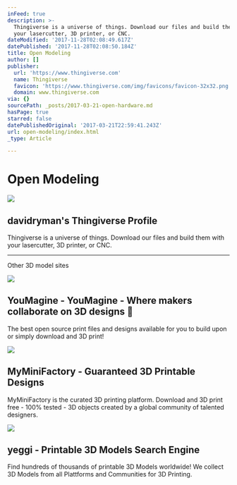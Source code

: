 ```yaml
---
inFeed: true
description: >-
  Thingiverse is a universe of things. Download our files and build them with
  your lasercutter, 3D printer, or CNC.
dateModified: '2017-11-28T02:08:49.617Z'
datePublished: '2017-11-28T02:08:50.184Z'
title: Open Modeling
author: []
publisher:
  url: 'https://www.thingiverse.com'
  name: Thingiverse
  favicon: 'https://www.thingiverse.com/img/favicons/favicon-32x32.png'
  domain: www.thingiverse.com
via: {}
sourcePath: _posts/2017-03-21-open-hardware.md
hasPage: true
starred: false
datePublishedOriginal: '2017-03-21T22:59:41.243Z'
url: open-modeling/index.html
_type: Article

---
```

# Open Modeling

<article style=""><img src="https://s3-us-west-2.amazonaws.com/the-grid-img/p/889304c7448f345af5c7224359109b48a2e9cb02.jpg" /><h1>davidryman's Thingiverse Profile</h1><p>Thingiverse is a universe of things. Download our files and build them with your lasercutter, 3D printer, or CNC.</p></article>

---

Other 3D model sites

<article style=""><img src="https://s3-us-west-2.amazonaws.com/the-grid-img/p/9dc48de986320c38d606687cc05f47b67709bf2e.jpg" /><h1>YouMagine - YouMagine - Where makers collaborate on 3D designs </h1><p>The best open source print files and designs available for you to build upon or simply download and 3D print!</p></article>

<article style=""><img src="https://s3-us-west-2.amazonaws.com/the-grid-img/p/943801cff0c02a0cfef8d23973c61f8f56c0cd0d.png" /><h1>MyMiniFactory - Guaranteed 3D Printable Designs</h1><p>MyMiniFactory is the curated 3D printing platform. Download and 3D print free - 100% tested - 3D objects created by a global community of talented designers.</p></article>

<article style=""><img src="http://img2.yeggi.com/images_q/1342783/free-3d-object-ultimate-biplane-10-300s-%E3-" /><h1>yeggi - Printable 3D Models Search Engine</h1><p>Find hundreds of thousands of printable 3D Models worldwide! We collect 3D Models from all Plattforms and Communities for 3D Printing.</p></article>